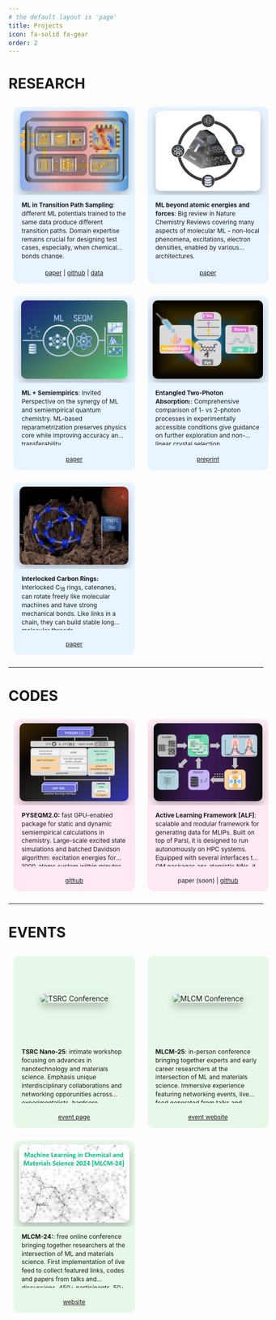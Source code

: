 ```yaml
---
# the default layout is 'page'
title: Projects
icon: fa-solid fa-gear
order: 2
---
```

<style>
.projects-grid {
    display: grid;
    grid-template-columns: repeat(3, 1fr); /* Ensure at least 3 columns on wide screens */
    gap: 25px;
    padding: 10px;
    width: 100%;
    max-width: 1600px;
    margin: 0 auto;
}

.projects-grid .project-item {
    transition: all 0.3s ease, filter 0.3s ease;
}

.project-item:hover ~ .project-item,
.project-item:has(~ .project-item:hover) {
    filter: blur(6px);
}

.project-item:hover {
    filter: blur(0px);
    z-index: 10;
    position: relative;
        box-shadow: 0 0 25px rgba(0, 0, 0, 0.3);
        transform: scale(1.3); /* 1.3 zoom on hover */
        transform-origin: center center;
        will-change: transform;
}

/* Limit aggressive zoom on narrower viewports to avoid layout breakage */
@media screen and (max-width: 900px) {
    .project-item:hover {
        transform: scale(1.08); /* gentler zoom on smaller screens */
    }
}

.project-item {
    display: flex;
    flex-direction: column;
    border-radius: 12px;
    transition: all 0.3s ease;
    /* Content-driven height */
    min-height: 340px;
    background-color: #fff;
    /* Lower min-width to allow more wrapping at narrow widths */
    min-width: 200px;
    padding: 0;
    box-sizing: border-box;
    overflow: hidden; /* Contain internal scaling */
}

/* Pastel colors for groups */
.projects-grid .group1 {
    background-color: light-dark(#e8f4ff, #3f4e61);  /* Darker, brighter blue / Muted dark blue */
}

.projects-grid .group1:hover {
    background-color: light-dark(#d6edff, #3a4651);
}

.projects-grid .group2 {
    background-color: light-dark(#fde8f3, #5b414eff);  /* Darker, brighter pink / Muted dark pink */
}

.projects-grid .group2:hover {
    background-color: light-dark(#fbd4e8, #513a45);
}

.projects-grid .group3 {
    background-color: light-dark(#e8f8e8, #3e423fff);  /* Darker, brighter green / Muted dark green */
}

.projects-grid .group3:hover {
    background-color: light-dark(#d4f0d4, #3a513f);
}

/* First grid row - Image area */
.project-item .project-image-container {
    flex: 0 0 50%;
    display: flex;
    align-items: center;
    justify-content: center;
    padding: 8px;
    border-radius: 12px 12px 0 0; /* Only round top corners */
    box-sizing: border-box;
    position: relative;
    width: 100%;
    overflow: hidden;
}

.project-item .project-image {
    max-width: 100%;
    max-height: 100%;
    width: auto;
    height: auto;
    object-fit: contain;
    border-radius: 10px;
    display: block;
    margin: 0;
    padding: 0;
    box-shadow: 0 8px 16px rgba(0, 0, 0, 0.25);
    overflow: hidden;
}

/* Second grid row - Description area */
.project-item .project-description {
    flex: 1;
    display: flex;
    flex-direction: column;
    overflow: hidden; /* Prevent text overflow too */
    padding: 12px 16px;
    margin: 0;
    font-size: min(12px, 1.4vw);
    line-height: 1.4;
    text-align: left;
    box-sizing: border-box;
}

.project-description .description-text {
    flex: 1;
    margin-bottom: 8px;
    overflow-wrap: anywhere; /* Prevent long uninterrupted strings from causing width growth */
    overflow: hidden; /* Prevent pushing links out */
    display: -webkit-box;
    -webkit-line-clamp: 6; /* Clamp lines to keep uniform height */
    -webkit-box-orient: vertical;
}

/* Expand full text when card hovered */
.project-item:hover .project-description .description-text {
    -webkit-line-clamp: unset; /* show full content */
    display: block;
    overflow: auto; /* scroll internally instead of pushing links */
    scrollbar-width: thin;
}

.project-description .description-links {
    margin-top: auto;
    text-align: center;
    padding-top: 12px;
    overflow-wrap: anywhere; /* Prevent long URLs pushing layout */
}

/* Responsive adjustments */
@media screen and (max-width: 1100px) {
    .projects-grid {
        grid-template-columns: repeat(2, 1fr); /* Two columns on medium screens */
    }
}

@media screen and (max-width: 768px) {
    .projects-grid {
        grid-template-columns: repeat(2, 1fr);
    }
    
    /* Removed fixed height for responsive auto expansion */
    
    .project-item:hover {
        transform: none;
        filter: blur(0px);
        z-index: 10;
        position: relative;
        box-shadow: 0 0 15px rgba(0, 0, 0, 0.15);
    }
    
    .project-item .project-image-container {
        padding: 12px 6px 6px 6px;
    }
    
    .project-item .project-image {
        object-fit: cover;
    }
    
    .project-item .project-description {
        font-size: min(18px, 2.8vw); /* Larger font */
        padding: 10px 12px;
    }
}

@media screen and (max-width: 480px) {
    .projects-grid {
        grid-template-columns: repeat(1, 1fr); /* Single column on very small screens */
    }
    
    /* Removed fixed height for responsive auto expansion */
    
    .project-item:hover {
        transform: none;
        filter: blur(0px);
        z-index: 10;
        position: relative;
        box-shadow: 0 0 10px rgba(0, 0, 0, 0.1);
    }
    
    .project-item .project-image-container {
        padding: 15px 4px 4px 4px;
    }
    
    .project-item .project-image {
        object-fit: cover;
    }
    
    .project-item .project-description {
        font-size: min(16px, 3.5vw); /* Larger font */
        padding: 8px 10px;
    }
}

</style>

# RESEARCH
<div class="projects-grid">
    <div class="project-item group1">
        <div class="project-image-container">
            <img src="/assets/my_stuff/posts/2025/ml-tps-cover-plain.jpg" alt="Project 1" class="project-image">
        </div>
        <div class="project-description">
            <div class="description-text">
                <strong>ML in Transition Path Sampling</strong>: different ML potentials trained to the same data produce different transition paths. Domain expertise remains crucial for designing test cases, especially, when chemical bonds change.
            </div>
            <div class="description-links">
                <a href="https://pubs.rsc.org/en/content/articlelanding/2025/dd/d4dd00265b" target="_blank">paper</a> | 
                <a href="https://github.com/nikitafedik/ml_tps_si" target="_blank">github</a> |
                <a href="https://zenodo.org/records/15047941" target="_blank">data</a>
            </div>
        </div>
    </div>
    <div class="project-item group1">
        <div class="project-image-container">
            <img src="/assets/my_stuff/projects/natchem.png" alt="Project 1" class="project-image">
        </div>
        <div class="project-description">
            <div class="description-text">
                <strong> ML beyond atomic energies and forces</strong>: Big review in Nature Chemistry Reviews covering many aspects of molecular ML -  non-local phenomena, excitations, electron densities, enabled by various architectures.
            </div>
            <div class="description-links">
                <a href="https://www.nature.com/articles/s41570-022-00416-3" target="_blank">paper</a> 
            </div>
        </div>
    </div>
    <div class="project-item group1">
        <div class="project-image-container">
            <img src="/assets/my_stuff/projects/seq2.png" alt="Project 1" class="project-image">
        </div>
        <div class="project-description">
            <div class="description-text">
                <strong> ML + Semiempirics</strong>: Invited Perspective on the synergy of ML and semiempirical quantum chemistry. ML-based reparametrization preserves physics core while improving accuracy and transferability.
            </div>
            <div class="description-links">
                <a href="https://pubs.aip.org/aip/jcp/article/159/11/110901/2911476" target="_blank">paper</a> 
            </div>
        </div>
    </div>
    <div class="project-item group1">
        <div class="project-image-container">
            <img src="/assets/my_stuff/projects/etpa_final.png" alt="Project 1" class="project-image">
        </div>
        <div class="project-description">
            <div class="description-text">
                <strong> Entangled Two-Photon Absorption:</strong>: Comprehensive comparison of 1- vs 2-photon processes in experimentally accessible conditions give guidance on further exploration and non-linear crystal selection.
            </div>
            <div class="description-links">
                <a href="https://chemrxiv.org/engage/chemrxiv/article-details/687802fdfc5f0acb528b1bef" target="_blank">preprint</a> 
            </div>
        </div>
    </div>
    <div class="project-item group1">
        <div class="project-image-container">
            <img src="/assets/my_stuff/projects/c18.png" alt="Project 1" class="project-image">
        </div>
        <div class="project-description">
            <div class="description-text">
                <strong>Interlocked Carbon Rings:</strong> Interlocked C<sub>18</sub> rings, catenanes, can rotate freely like molecular machines and have strong mechanical bonds. Like links in a chain, they can build stable long molecular threads.
            </div>
            <div class="description-links">
                <a href="https://pubs.rsc.org/en/content/articlelanding/2020/cc/c9cc09483k/unauth" target="_blank">paper</a>
            </div>     </div>
    </div>


</div>

---

# CODES

<div class="projects-grid">
    <div class="project-item group2">
        <div class="project-image-container">
            <img src="/assets/my_stuff/projects/pyseqm.png" alt="Project 1" class="project-image">
        </div>
        <div class="project-description">
            <div class="description-text">
                <strong>PYSEQM2.0:</strong> fast GPU-enabled package for static and dynamic semiempirical calculations in chemistry. Large-scale excited state simulations and batched Davidson algorithm: excitation energies for 1000-atoms system within minutes on a single GPU.
            </div>
            <div class="description-links">
            <a href="https://github.com/lanl/PYSEQM" target="_blank">github</a>
            </div>
        </div>
    </div>
    <div class="project-item group2">
        <div class="project-image-container">
            <img src="/assets/my_stuff/projects/alf.png" alt="Project 1" class="project-image">
        </div>
        <div class="project-description">
            <div class="description-text">
                <strong>Active Learning Framework [ALF]</strong>: scalable and modular framework for generating data for MLIPs.  Built on top of Parsl, it is designed to run autonomously on HPC systems. Equipped with several interfaces to QM packages ans atomistic NNs, it is ready to deploy for molecules and materials.
            </div>
            <div class="description-links">
                paper (soon) | <a href="https://github.com/lanl/ALF" target="_blank">github</a>
            </div>
        </div>
    </div>
</div>

---

# EVENTS

<div class="projects-grid">
    <div class="project-item group3">
        <div class="project-image-container">
            <img src="/assets/my_stuff/projects/tsrc25.png" alt="TSRC Conference" class="project-image">
        </div>
        <div class="project-description">
            <div class="description-text">
                <strong>TSRC Nano-25</strong>: intimate workshop focusing on advances in nanotechnology and materials science. Emphasis unique interdisciplinary collaborations and networking opporunities across experimentalists, hardcore theoreticians, computational and ML researchers.
            </div>
            <div class="description-links">
                <a href="https://meetings.telluridescience.org/meetings/workshop-details?wid=1212" target="_blank">event page</a> 
            </div>
        </div>
    </div>
    <div class="project-item group3">
        <div class="project-image-container">
            <img src="/assets/my_stuff/projects/mlcm25.png" alt="MLCM Conference" class="project-image">
        </div>
        <div class="project-description">
            <div class="description-text">
                <strong>MLCM-25</strong>: in-person conference bringing together experts and early career researchers at the intersection of ML and materials science. Immersive experience featuring networking events, live feed generated from talks and awards by tech sponsors. 100 participants, 45+ talks.
            </div>
            <div class="description-links">
                <a href="https://mlcm-25.github.io" target="_blank">event website</a> 
            </div>
        </div>
    </div>
    <div class="project-item group3">
        <div class="project-image-container">
            <img src="/assets/my_stuff/projects/mlcm24.png" alt="MLCM Conference" class="project-image">
        </div>
        <div class="project-description">
            <div class="description-text">
                <strong>MLCM-24:</strong>: free online conference  bringing together researchers at the intersection of ML and materials science. First implementation of live feed to collect featured links, codes and papers from talks and discussions. 450+ participants, 50+ talks.
            </div>
            <div class="description-links">
                <a href="https://mlcm2024.lanl.gov" target="_blank">website</a> 
            </div>
        </div>
    </div>
</div>


